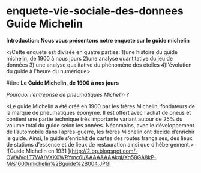 # enquete-vie-sociale-des-donnees Guide Michelin

**Introduction: Nous vous présentons notre enquete sur le guide michelin**

</Cette enquete est divisée en quatre parties: 1)une histoire du guide michelin, de 1900 à nous jours 2)une analyse quantitative du jeu de données 3) une analyse qualitative du phénomène des étoiles 4)l'évolution du guide à l'heure du numérique>

#titre **Le Guide Michelin, de 1900 à nos jours**

_Pourquoi l'entreprise de pneumatiques Michelin ?_

<Le guide Michelin a été créé en 1900 par les frères Michelin, fondateurs de la marque de pneumatiques éponyme. Il est offert avec l’achat de pneus et contient une partie technique très importante variant autour de 25% du volume total du guide selon les années. Néanmoins, avec le développement de l’automobile dans l’après-guerre, les frères Michelin ont décidé d’enrichir le guide. Ainsi, le guide s’enrichit de cartes des routes françaises, des lieux de stations d’essence et de lieux de restauration ainsi que d’hébergement.>
![Guide Michelin en 1931 ](http://2.bp.blogspot.com/-OWAiVoLT7WA/VXK0WRYmc6I/AAAAAAAAkgI/Xq58GA8kP-M/s1600/michelin%2Bguide%2B004.JPGl



